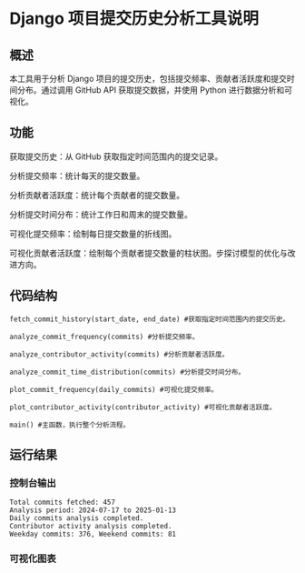 ﻿
# Django 项目提交历史分析工具说明

## 概述
本工具用于分析 Django 项目的提交历史，包括提交频率、贡献者活跃度和提交时间分布。通过调用 GitHub API 获取提交数据，并使用 Python 进行数据分析和可视化。

## 功能
获取提交历史：从 GitHub 获取指定时间范围内的提交记录。

分析提交频率：统计每天的提交数量。

分析贡献者活跃度：统计每个贡献者的提交数量。

分析提交时间分布：统计工作日和周末的提交数量。

可视化提交频率：绘制每日提交数量的折线图。

可视化贡献者活跃度：绘制每个贡献者提交数量的柱状图。步探讨模型的优化与改进方向。

## 代码结构
```
fetch_commit_history(start_date, end_date) #获取指定时间范围内的提交历史。

analyze_commit_frequency(commits) #分析提交频率。

analyze_contributor_activity(commits) #分析贡献者活跃度。

analyze_commit_time_distribution(commits) #分析提交时间分布。

plot_commit_frequency(daily_commits) #可视化提交频率。

plot_contributor_activity(contributor_activity) #可视化贡献者活跃度。

main() #主函数，执行整个分析流程。

```

## 运行结果
### 控制台输出
```
Total commits fetched: 457
Analysis period: 2024-07-17 to 2025-01-13
Daily commits analysis completed.
Contributor activity analysis completed.
Weekday commits: 376, Weekend commits: 81
```

### 可视化图表
![]()
